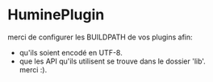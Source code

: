 # HuminePlugin
merci de configurer les BUILDPATH de vos plugins afin:
* qu'ils soient encodé en UTF-8.
* que les API qu'ils utilisent se trouve dans le dossier 'lib'.  
merci :).
